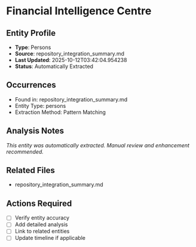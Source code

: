 # Financial Intelligence Centre

## Entity Profile
- **Type**: Persons
- **Source**: repository_integration_summary.md
- **Last Updated**: 2025-10-12T03:42:04.954238
- **Status**: Automatically Extracted

## Occurrences
- Found in: repository_integration_summary.md
- Entity Type: persons
- Extraction Method: Pattern Matching

## Analysis Notes
*This entity was automatically extracted. Manual review and enhancement recommended.*

## Related Files
- repository_integration_summary.md

## Actions Required
- [ ] Verify entity accuracy
- [ ] Add detailed analysis
- [ ] Link to related entities
- [ ] Update timeline if applicable
